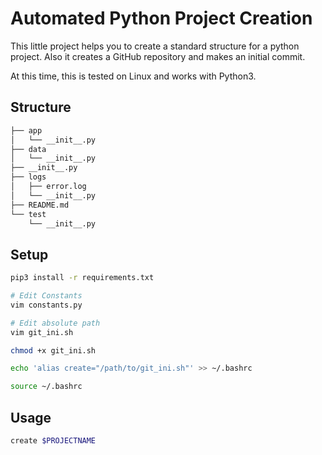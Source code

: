 # Automated Python Project Creation

This little project helps you to create a standard structure for a python project. Also it creates a GitHub repository and makes an initial commit.

At this time, this is tested on Linux and works with Python3.



## Structure

```bash
├── app
│   └── __init__.py
├── data
│   └── __init__.py
├── __init__.py
├── logs
│   ├── error.log
│   └── __init__.py
├── README.md
└── test
    └── __init__.py
```

## Setup

```bash
pip3 install -r requirements.txt

# Edit Constants
vim constants.py

# Edit absolute path
vim git_ini.sh

chmod +x git_ini.sh

echo 'alias create="/path/to/git_ini.sh"' >> ~/.bashrc

source ~/.bashrc
```

## Usage

```bash
create $PROJECTNAME
```